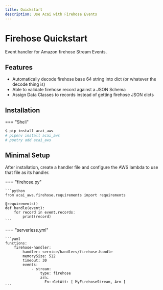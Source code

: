 ```yaml
---
title: Quickstart
description: Use Acai with Firehose Events
---
```


# Firehose Quickstart

Event handler for Amazon firehose Stream Events.

## Features

* Automatically decode firehose base 64 string into dict (or whatever the decode thing is)
* Able to validate firehose record against a JSON Schema
* Assign Data Classes to records instead of getting firehose JSON dicts

## Installation

=== "Shell"
```bash
$ pip install acai_aws
# pipenv install acai_aws
# poetry add acai_aws
```

## Minimal Setup

After installation, create a handler file and configure the AWS lambda to use that file as its handler.

=== "firehose.py"

    ```python
    from acai_aws.firehose.requirements import requirements
    
    @requirements()
    def handle(event):
        for record in event.records:
            print(record)
    ```

=== "serverless.yml"

    ```yaml
    functions:
        firehose-handler:
            handler: service/handlers/firehose.handle
            memorySize: 512
            timeout: 30
            events:
                - stream:
                    type: firehose
                    arn:
                      Fn::GetAtt: [ MyFirehoseStream, Arn ]
    ```
